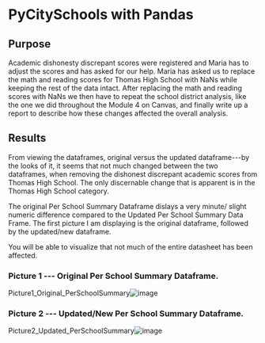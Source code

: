 # PyCitySchools with Pandas

## Purpose
Academic dishonesty discrepant scores were registered and Maria has to adjust the scores and has asked for our help. Maria has asked us to replace the math and reading scores for Thomas High School with NaNs while keeping the rest of the data intact. After replacing the math and reading scores with NaNs we then have to repeat the school district analysis, like the one we did throughout the Module 4 on Canvas, and finally write up a report to describe how these changes affected the overall analysis.

## Results
From viewing the dataframes, original versus the updated dataframe---by the looks of it, it seems that not much changed between the two dataframes, when removing the dishonest discrepant academic scores from Thomas High School. The only discernable change that is apparent is in the Thomas High School category. 

The original Per School Summary Dataframe dislays a very minute/ slight numeric difference compared to the Updated Per School Summary Data Frame. The first picture I am displaying is the original dataframe, followed by the updated/new dataframe. 

You will be able to visualize that not much of the entire datasheet has been affected. 

### Picture 1 --- Original Per School Summary Dataframe. 
Picture1_Original_PerSchoolSummary![image](https://user-images.githubusercontent.com/80291340/114289025-7c057080-9a29-11eb-93a6-14bcf7903d8e.png)


### Picture 2 --- Updated/New Per School Summary Dataframe. 
Picture2_Updated_PerSchoolSummary![image](https://user-images.githubusercontent.com/80291340/114289035-993a3f00-9a29-11eb-9729-fda8855d3f24.png)
